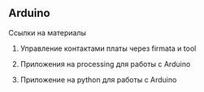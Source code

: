 ## Arduino

Ссылки на материалы

1. Управление контактами платы через firmata и tool

2. Приложения на processing для работы с Arduino

3. Приложение на python для работы с Arduino
